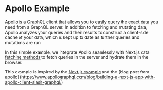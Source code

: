 # Apollo Example

[Apollo](https://www.apollographql.com/client/) is a GraphQL client that allows you to easily query the exact data you need from a GraphQL server. In addition to fetching and mutating data, Apollo analyzes your queries and their results to construct a client-side cache of your data, which is kept up to date as further queries and mutations are run.

In this simple example, we integrate Apollo seamlessly with [Next.js data fetching methods](https://nextjs.org/docs/basic-features/data-fetching) to fetch queries in the server and hydrate them in the browser.

This example is inspired by the [Next.js example](https://github.com/vercel/next.js/tree/canary/examples/with-apollo) and the [blog post from apollo] (https://www.apollographql.com/blog/building-a-next-js-app-with-apollo-client-slash-graphql/)
